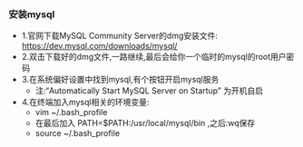 
### 安装mysql
- 1.官网下载MySQL Community Server的dmg安装文件: https://dev.mysql.com/downloads/mysql/
- 2.双击下载好的dmg文件,一路继续,最后会给你一个临时的mysql的root用户密码
- 3.在系统偏好设置中找到mysql,有个按钮开启mysql服务
  - 注:“Automatically Start MySQL Server on Startup” 为开机自启
- 4.在终端加入mysql相关的环境变量: 
  - vim ~/.bash_profile
  - 在最后加入 PATH=$PATH:/usr/local/mysql/bin ,之后:wq保存
  - source ~/.bash_profile
